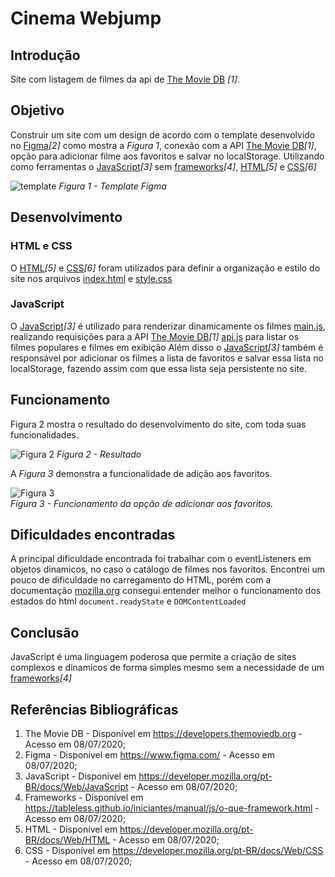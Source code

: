 # Cinema Webjump
## Introdução
Site com listagem de filmes da api de  [The Movie DB](https://developers.themoviedb.org) *[1]*.

## Objetivo 
Construir um site com um design de acordo com o template desenvolvido no [Figma](https://www.figma.com/)*[2]* como mostra a *Figura 1*, conexão com a API [The Movie DB](https://developers.themoviedb.org)*[1]*, opção para adicionar filme aos favoritos e salvar no localStorage. Utilizando como ferramentas o [JavaScript](https://developer.mozilla.org/pt-BR/docs/Web/JavaScript)*[3]* sem [frameworks](https://tableless.github.io/iniciantes/manual/js/o-que-framework.html)*[4]*, [HTML](https://developer.mozilla.org/pt-BR/docs/Web/HTML)*[5]* e [CSS](https://developer.mozilla.org/pt-BR/docs/Web/CSS)*[6]*

![template](https://i.imgur.com/hYOqq0N.png)
*Figura 1 - Template Figma*

## Desenvolvimento
### HTML e CSS
O [HTML](https://developer.mozilla.org/pt-BR/docs/Web/HTML)*[5]* e [CSS](https://developer.mozilla.org/pt-BR/docs/Web/CSS)*[6]* foram utilizados para definir a organização e estilo do site nos arquivos [index.html](./public/index.html) e [style.css](./src/styles.css)

### JavaScript
O [JavaScript](https://developer.mozilla.org/pt-BR/docs/Web/JavaScript)*[3]* é utilizado para renderizar dinamicamente os filmes [main.js](./src/main.js), realizando requisições para a API [The Movie DB](https://developers.themoviedb.org)*[1]* [api.js](./src/api.js) para listar os filmes populares e filmes em exibição  Além disso o [JavaScript](https://developer.mozilla.org/pt-BR/docs/Web/JavaScript)*[3]* também é responsável por adicionar os filmes a lista de favoritos e salvar essa lista no localStorage, fazendo assim com que essa lista seja persistente no site.

## Funcionamento
Figura 2 mostra o resultado do desenvolvimento do site, com toda suas funcionalidades.

![Figura 2](https://i.imgur.com/xKNbTwP.png)
*Figura 2 - Resultado*

A *Figura 3* demonstra a funcionalidade de adição aos favoritos.

![Figura 3](https://i.imgur.com/nbBinyT.gif)  
*Figura 3 - Funcionamento da opção de adicionar aos favoritos.*

## Dificuldades encontradas
A principal dificuldade encontrada foi trabalhar com o eventListeners em objetos dinamicos, no caso o catálogo de filmes nos favoritos. Encontrei um pouco de dificuldade no carregamento do HTML, porém com a documentação [mozilla.org](https://developer.mozilla.org/pt-BR/docs/Web/Events/DOMContentLoaded) consegui entender melhor o funcionamento dos estados do html
`document.readyState` e `DOMContentLoaded`

## Conclusão
JavaScript é uma linguagem poderosa que permite a criação de sites complexos e dinamicos de forma simples mesmo sem a necessidade de um [frameworks](https://tableless.github.io/iniciantes/manual/js/o-que-framework.html)*[4]*

## Referências Bibliográficas

1. The Movie DB - Disponível em https://developers.themoviedb.org - Acesso em 08/07/2020;
2. Figma - Disponível em https://www.figma.com/ - Acesso em 08/07/2020;
3. JavaScript - Disponível em https://developer.mozilla.org/pt-BR/docs/Web/JavaScript - Acesso em 08/07/2020;
4. Frameworks - Disponível em https://tableless.github.io/iniciantes/manual/js/o-que-framework.html - Acesso em 08/07/2020;
5. HTML - Disponível em https://developer.mozilla.org/pt-BR/docs/Web/HTML - Acesso em 08/07/2020;
6. CSS - Disponível em https://developer.mozilla.org/pt-BR/docs/Web/CSS - Acesso em 08/07/2020;

